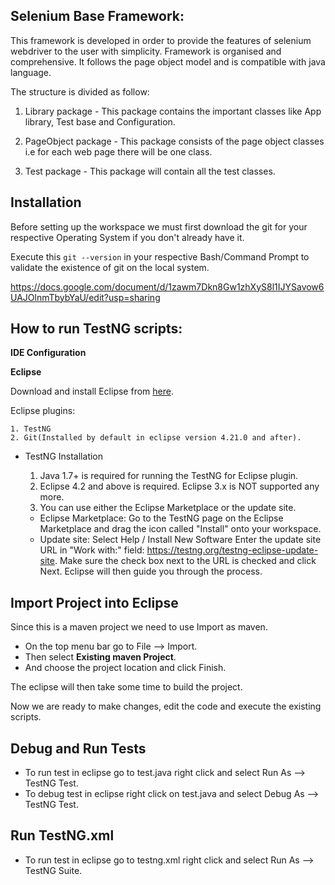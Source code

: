 ## Selenium Base Framework:
This framework is developed in order to provide the features of selenium webdriver to the user with simplicity. Framework is organised and comprehensive.
It follows the page object model and is compatible with java language. 

The structure is divided as follow:

1. Library package - This package contains the important classes like App library, Test base and Configuration.

2. PageObject package - This package consists of the page object classes i.e for each web page there will be one class.

3. Test package - This package will contain all the test classes.



## Installation

Before setting up the workspace we must first download the git for your respective Operating System if you don't already have it.

Execute this `git --version` in your respective Bash/Command Prompt to validate the existence of git on the local system.

https://docs.google.com/document/d/1zawm7Dkn8Gw1zhXyS8l1IJYSavow6UAJOlnmTbybYaU/edit?usp=sharing



## How to run TestNG scripts:

**IDE Configuration**

**Eclipse**

Download and install Eclipse from [here](https://www.eclipse.org/downloads/).

Eclipse plugins:

    1. TestNG
    2. Git(Installed by default in eclipse version 4.21.0 and after).


* TestNG Installation

    1. Java 1.7+ is required for running the TestNG for Eclipse plugin.
    2. Eclipse 4.2 and above is required. Eclipse 3.x is NOT supported any more.
    3. You can use either the Eclipse Marketplace or the update site.
    * Eclipse Marketplace: Go to the TestNG page on the Eclipse Marketplace and drag the icon called "Install" onto your workspace.
    * Update site: Select Help / Install New Software Enter the update site URL in "Work with:" field: https://testng.org/testng-eclipse-update-site. Make sure the check box next to the URL is checked and click Next. Eclipse will then guide you through the process.


## Import Project into Eclipse

Since this is a maven project we need to use Import as maven.

* On the top menu bar go to File --> Import.
* Then select **Existing maven Project**.
* And choose the project location and click Finish.

The eclipse will then take some time to build the project.

Now we are ready to make changes, edit the code and execute the existing scripts.

## Debug and Run Tests

* To run test in eclipse go to test.java  right click and select Run As --> TestNG Test.
* To debug test in eclipse right click on test.java and select Debug As --> TestNG Test.

## Run TestNG.xml 

* To run test in eclipse go to  testng.xml right click and select Run As --> TestNG Suite.


